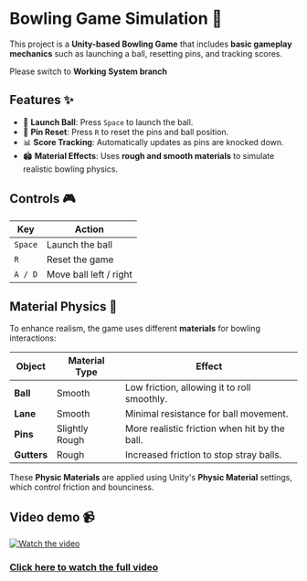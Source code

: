 <h1>Bowling Game Simulation 🎳</h1> 

This project is a **Unity-based Bowling Game** that includes **basic gameplay mechanics** such as launching a ball, resetting pins, and tracking scores.

<P>Please switch to <strong>Working System branch</strong> </P>

## Features ✨

- 🎯 **Launch Ball**: Press `Space` to launch the ball.
- 🎳 **Pin Reset**: Press `R` to reset the pins and ball position.
- 📊 **Score Tracking**: Automatically updates as pins are knocked down.
- 🏟 **Material Effects**: Uses **rough and smooth materials** to simulate realistic bowling physics.

## Controls 🎮

| Key      | Action                       |
|----------|-----------------------------|
| `Space`  | Launch the ball             |
| `R`      | Reset the game              |
| `A / D`  | Move ball left / right      |

## Material Physics 🌟

To enhance realism, the game uses different **materials** for bowling interactions:

| Object       | Material Type  | Effect |
|-------------|--------------|------------------------------------------------|
| **Ball**     | Smooth       | Low friction, allowing it to roll smoothly.   |
| **Lane**     | Smooth       | Minimal resistance for ball movement.         |
| **Pins**     | Slightly Rough | More realistic friction when hit by the ball.|
| **Gutters**  | Rough        | Increased friction to stop stray balls.       |

These **Physic Materials** are applied using Unity's **Physic Material** settings, which control friction and bounciness.


## Video demo 📹
[![Watch the video](https://img.youtube.com/vi/UXpH9ugLwsc/maxresdefault.jpg)](https://youtu.be/UXpH9ugLwsc)

### [Click here to watch the full video](https://youtu.be/UXpH9ugLwsc)

 
